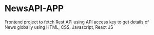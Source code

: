 # NewsAPI-APP
Frontend project to fetch Rest API using API access key to get details of News globally using  HTML, CSS, Javascript, React JS
